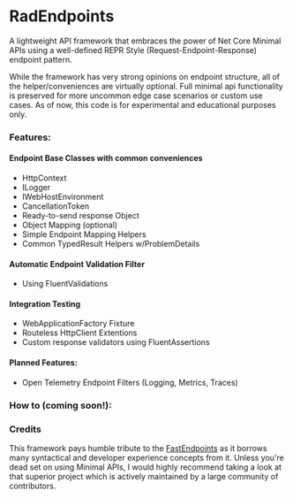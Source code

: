 # RadEndpoints
A lightweight API framework that embraces the power of Net Core Minimal APIs using a well-defined REPR Style (Request-Endpoint-Response) endpoint pattern.  

While the framework has very strong opinions on endpoint structure, all of the helper/conveniences are virtually optional. Full minimal api functionality is preserved for more uncommon edge case scenarios or custom use cases.  As of now, this code is for experimental and educational purposes only.  

### Features:
#### Endpoint Base Classes with common conveniences
- HttpContext
- ILogger<EndpointName>
- IWebHostEnvironment
- CancellationToken
- Ready-to-send response Object
- Object Mapping (optional)
- Simple Endpoint Mapping Helpers
- Common TypedResult Helpers w/ProblemDetails
#### Automatic Endpoint Validation Filter
- Using FluentValidations
#### Integration Testing
- WebApplicationFactory Fixture
- Routeless HttpClient Extentions
- Custom response validators using FluentAssertions
#### Planned Features:
- Open Telemetry Endpoint Filters (Logging, Metrics, Traces)

### How to (coming soon!):

### Credits
This framework pays humble tribute to the [FastEndpoints](https://fast-endpoints.com/) as it borrows many syntactical and developer experience concepts from it.  Unless you're dead set on using Minimal APIs, I would highly recommend taking a look at that superior project which is actively maintained by a large community of contributors.

